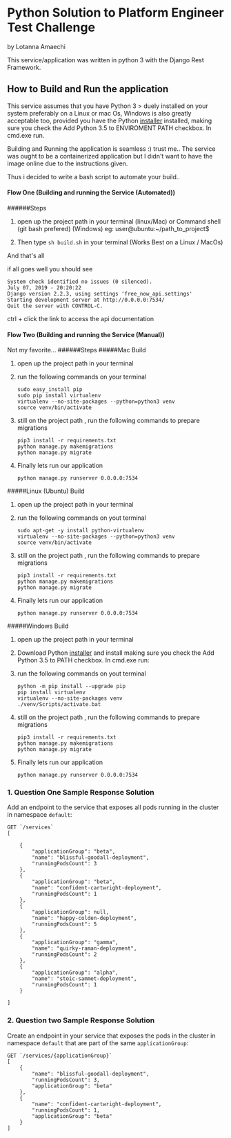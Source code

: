 # Python Solution to Platform Engineer Test Challenge
by Lotanna Amaechi

This service/application was written in python 3 with the Django Rest Framework.

## How to Build and Run the application

This service assumes that you have Python 3 >  duely installed on your system preferably on a Linux or mac Os, Windows is also greatly acceptable too,
provided you have the Python [installer](https://www.python.org/ftp/python/3.5.1/python-3.5.1-amd64.exe) installed, making sure you check the Add Python 3.5 to ENVIROMENT PATH checkbox. In cmd.exe run.

Building and Running the application is seamless :) trust me..
The service was ought to be a containerized application but I didn't want to have the image online  due to the instructions
given.

Thus i decided to write a bash script to automate your build..  


#### Flow One (Building and running the Service (Automated))
######Steps
1. open up the project path in your terminal (linux/Mac) or Command shell (git bash prefered) (Windows)
eg: user@ubuntu:~/path_to_project$ 

2. Then type ```sh build.sh``` in your terminal (Works Best on a Linux / MacOs)

And that's all

if all goes well you should see
```
System check identified no issues (0 silenced).
July 07, 2019 - 20:20:22
Django version 2.2.3, using settings 'free_now_api.settings'
Starting development server at http://0.0.0.0:7534/
Quit the server with CONTROL-C.

```
ctrl + click the link to access the api documentation


#### Flow Two (Building and running the Service (Manual))
Not my favorite...
######Steps
#####Mac Build
1. open up the project path in your terminal 
2. run the following commands on your terminal
    ```
    sudo easy_install pip
    sudo pip install virtualenv
    virtualenv --no-site-packages --python=python3 venv
    source venv/bin/activate
    ```
3. still on the project path , run the following commands to prepare migrations
    
    ```
    pip3 install -r requirements.txt
    python manage.py makemigrations
    python manage.py migrate
    ```
4. Finally lets run our application
    ```
    python manage.py runserver 0.0.0.0:7534
    
    ```

#####Linux (Ubuntu) Build
1. open up the project path in your terminal 
2. run the following commands on yout terminal
    ```
    sudo apt-get -y install python-virtualenv
    virtualenv --no-site-packages --python=python3 venv
    source venv/bin/activate
    ```
3. still on the project path , run the following commands to prepare migrations
    
    ```
    pip3 install -r requirements.txt
    python manage.py makemigrations
    python manage.py migrate
    ```
4. Finally lets run our application
    ```
    python manage.py runserver 0.0.0.0:7534
    
    ```

#####Windows Build
1. open up the project path in your terminal 
2. Download Python [installer](https://www.python.org/ftp/python/3.5.1/python-3.5.1-amd64.exe) and install making sure you check the Add Python 3.5 to PATH checkbox. In cmd.exe run:
3. run the following commands on yout terminal
    ```
    python -m pip install --upgrade pip
    pip install virtualenv
    virtualenv --no-site-packages venv
    ./venv/Scripts/activate.bat
    ```
4. still on the project path , run the following commands to prepare migrations
    
    ```
    pip3 install -r requirements.txt
    python manage.py makemigrations
    python manage.py migrate
    ```
5. Finally lets run our application
    ```
    python manage.py runserver 0.0.0.0:7534
    
    ```
    

### 1. Question One Sample Response Solution

Add an endpoint to the service that exposes all pods running in the cluster in namespace `default`:

```
GET `/services`
[

    {
        "applicationGroup": "beta",
        "name": "blissful-goodall-deployment",
        "runningPodsCount": 3
    },
    {
        "applicationGroup": "beta",
        "name": "confident-cartwright-deployment",
        "runningPodsCount": 1
    },
    {
        "applicationGroup": null,
        "name": "happy-colden-deployment",
        "runningPodsCount": 5
    },
    {
        "applicationGroup": "gamma",
        "name": "quirky-raman-deployment",
        "runningPodsCount": 2
    },
    {
        "applicationGroup": "alpha",
        "name": "stoic-sammet-deployment",
        "runningPodsCount": 1
    }

]
```

### 2. Question two Sample Response Solution

Create an endpoint in your service that exposes the pods in the cluster in namespace `default` that are part of the same `applicationGroup`:

```
GET `/services/{applicationGroup}`
[
    {
        "name": "blissful-goodall-deployment",
        "runningPodsCount": 3,
        "applicationGroup": "beta"
    },
    {
        "name": "confident-cartwright-deployment",
        "runningPodsCount": 1,
        "applicationGroup": "beta"
    }
]
```
